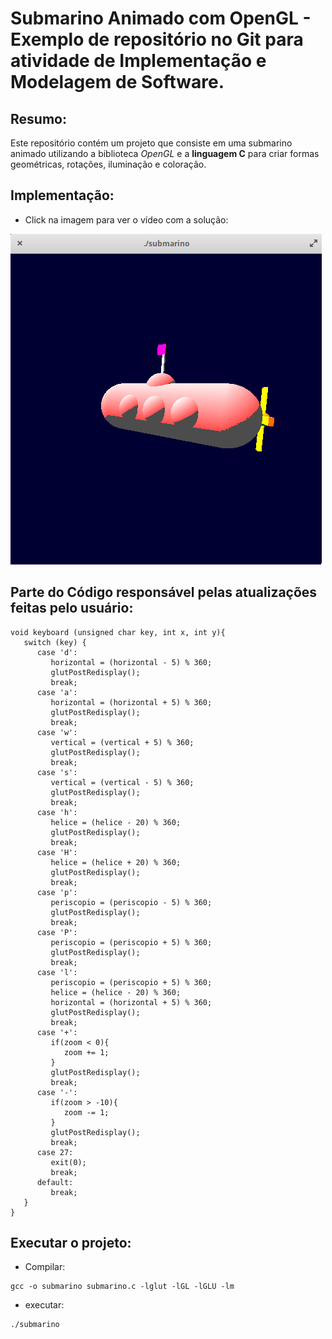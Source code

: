 # Submarino Animado com OpenGL - Exemplo de repositório no Git para atividade de Implementação e Modelagem de Software.

## Resumo:

Este repositório contém um projeto que consiste em uma submarino animado utilizando a biblioteca _OpenGL_ e a **linguagem C** para criar formas geométricas, rotações, iluminação e coloração.

## Implementação:
- Click na imagem para ver o vídeo com a solução:
 
[![Watch the video](imagens/Submarino.png)](https://drive.google.com/file/d/173O6s6p6NiTC00Nx8k9IzPpxKxt9HhI5/view?usp=sharing)

## Parte do Código responsável pelas atualizações feitas pelo usuário: 

```
void keyboard (unsigned char key, int x, int y){
   switch (key) {
      case 'd':
         horizontal = (horizontal - 5) % 360;
         glutPostRedisplay();
         break;
      case 'a':
         horizontal = (horizontal + 5) % 360;
         glutPostRedisplay();
         break;
      case 'w':
         vertical = (vertical + 5) % 360;
         glutPostRedisplay();
         break;
      case 's':
         vertical = (vertical - 5) % 360;
         glutPostRedisplay();
         break;
      case 'h':
         helice = (helice - 20) % 360;
         glutPostRedisplay();
         break;
      case 'H':
         helice = (helice + 20) % 360;
         glutPostRedisplay();
         break;
      case 'p':
         periscopio = (periscopio - 5) % 360;
         glutPostRedisplay();
         break; 
      case 'P':
         periscopio = (periscopio + 5) % 360;
         glutPostRedisplay();
         break;
      case 'l':
         periscopio = (periscopio + 5) % 360;
         helice = (helice - 20) % 360;
         horizontal = (horizontal + 5) % 360;
         glutPostRedisplay();
         break;
      case '+':
         if(zoom < 0){
            zoom += 1;
         }
         glutPostRedisplay();
         break;
      case '-':
         if(zoom > -10){
            zoom -= 1;
         }
         glutPostRedisplay();
         break;
      case 27:
         exit(0);
         break;
      default:
         break;
   }
}
```


## Executar o projeto:

- Compilar:
```
gcc -o submarino submarino.c -lglut -lGL -lGLU -lm
```
- executar:

```
./submarino
```
